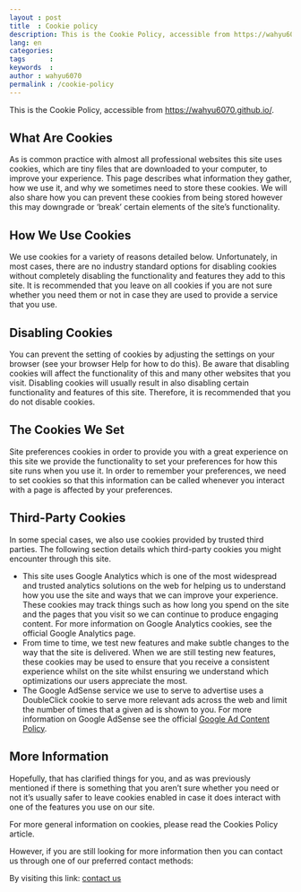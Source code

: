 ```yaml
---
layout : post
title  : Cookie policy
description: This is the Cookie Policy, accessible from https://wahyu6070.github.io/
lang: en
categories:
tags      :
keywords  :
author : wahyu6070
permalink : /cookie-policy
---
```



This is the Cookie Policy, accessible from https://wahyu6070.github.io/.

## What Are Cookies
As is common practice with almost all professional websites this site uses cookies, which are tiny files that are downloaded to your computer, to improve your experience. This page describes what information they gather, how we use it, and why we sometimes need to store these cookies. We will also share how you can prevent these cookies from being stored however this may downgrade or ‘break’ certain elements of the site’s functionality.

## How We Use Cookies
We use cookies for a variety of reasons detailed below. Unfortunately, in most cases, there are no industry standard options for disabling cookies without completely disabling the functionality and features they add to this site. It is recommended that you leave on all cookies if you are not sure whether you need them or not in case they are used to provide a service that you use.

## Disabling Cookies
You can prevent the setting of cookies by adjusting the settings on your browser (see your browser Help for how to do this). Be aware that disabling cookies will affect the functionality of this and many other websites that you visit. Disabling cookies will usually result in also disabling certain functionality and features of this site. Therefore, it is recommended that you do not disable cookies.

## The Cookies We Set
Site preferences cookies in order to provide you with a great experience on this site we provide the functionality to set your preferences for how this site runs when you use it. In order to remember your preferences, we need to set cookies so that this information can be called whenever you interact with a page is affected by your preferences.

## Third-Party Cookies
In some special cases, we also use cookies provided by trusted third parties. The following section details which third-party cookies you might encounter through this site.
- This site uses Google Analytics which is one of the most widespread and trusted analytics solutions on the web for helping us to understand how you use the site and ways that we can improve your experience. These cookies may track things such as how long you spend on the site and the pages that you visit so we can continue to produce engaging content. For more information on Google Analytics cookies, see the official Google Analytics page.
- From time to time, we test new features and make subtle changes to the way that the site is delivered. When we are still testing new features, these cookies may be used to ensure that you receive a consistent experience whilst on the site whilst ensuring we understand which optimizations our users appreciate the most.
- The Google AdSense service we use to serve to advertise uses a DoubleClick cookie to serve more relevant ads across the web and limit the number of times that a given ad is shown to you. For more information on Google AdSense see the official [Google Ad Content Policy](https://policies.google.com/technologies/ads).

## More Information
Hopefully, that has clarified things for you, and as was previously mentioned if there is something that you aren’t sure whether you need or not it’s usually safer to leave cookies enabled in case it does interact with one of the features you use on our site.

For more general information on cookies, please read the Cookies Policy article.

However, if you are still looking for more information then you can contact us through one of our preferred contact methods:

By visiting this link: [contact us](/contact)
